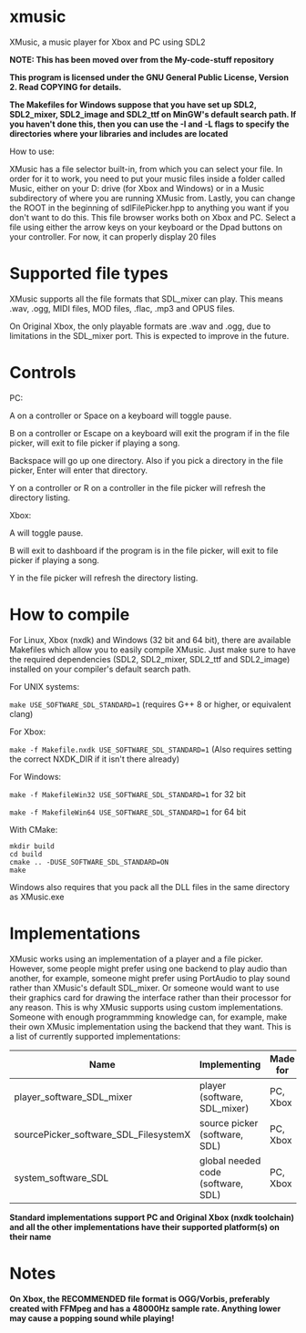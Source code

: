 # xmusic
XMusic, a music player for Xbox and PC using SDL2

**NOTE: This has been moved over from the My-code-stuff repository**

**This program is licensed under the GNU General Public License, Version 2. Read COPYING for details.**

**The Makefiles for Windows suppose that you have set up SDL2, SDL2\_mixer, SDL2\_image and SDL2\_ttf on MinGW's default search path. If you haven't done this, then you can use the -I and -L flags to specify the directories where your libraries and includes are located**

How to use:

XMusic has a file selector built-in, from which you can select your file. In order for it to work, you need to put your music files inside a folder called Music, either on your D: drive (for Xbox and Windows) or in a Music subdirectory of where you are running XMusic from. Lastly, you can change the ROOT in the beginning of sdlFilePicker.hpp to anything you want if you don't want to do this.  This file browser works both on Xbox and PC. Select a file using either the arrow keys on your keyboard or the Dpad buttons on your controller. For now, it can properly display 20 files

# Supported file types

XMusic supports all the file formats that SDL\_mixer can play. This means .wav, .ogg, MIDI files, MOD files, .flac, .mp3 and OPUS files.

On Original Xbox, the only playable formats are .wav and .ogg, due to limitations in the SDL\_mixer port. This is expected to improve in the future.

# Controls
PC:

A on a controller or Space on a keyboard will toggle pause.

B on a controller or Escape on a keyboard will exit the program if in the file picker, will exit to file picker if playing a song.

Backspace will go up one directory. Also if you pick a directory in the file picker, Enter will enter that directory.

Y on a controller or R on a controller in the file picker will refresh the directory listing.

Xbox:

A will toggle pause.

B will exit to dashboard if the program is in the file picker, will exit to file picker if playing a song.

Y in the file picker will refresh the directory listing.

# How to compile

For Linux, Xbox (nxdk) and Windows (32 bit and 64 bit), there are available Makefiles which allow you to easily compile XMusic. Just make sure to have the required dependencies (SDL2, SDL2_mixer, SDL2_ttf and SDL2_image) installed on your compiler's default search path.

For UNIX systems:

`make USE_SOFTWARE_SDL_STANDARD=1` (requires G++ 8 or higher, or equivalent clang)

For Xbox:

`make -f Makefile.nxdk USE_SOFTWARE_SDL_STANDARD=1` (Also requires setting the correct NXDK_DIR if it isn't there already)

For Windows:

`make -f MakefileWin32 USE_SOFTWARE_SDL_STANDARD=1` for 32 bit

`make -f MakefileWin64 USE_SOFTWARE_SDL_STANDARD=1` for 64 bit

With CMake:

```
mkdir build 
cd build
cmake .. -DUSE_SOFTWARE_SDL_STANDARD=ON
make
```

Windows also requires that you pack all the DLL files in the same directory as XMusic.exe

# Implementations

XMusic works using an implementation of a player and a file picker. However, some people
might prefer using one backend to play audio than another, for example, someone might
prefer using PortAudio to play sound rather than XMusic's default SDL_mixer. Or someone
would want to use their graphics card for drawing the interface rather than their processor for any reason.
This is why XMusic supports using custom implementations. Someone with enough programmming
knowledge can, for example, make their own XMusic implementation using the backend that
they want. This is a list of currently supported implementations:

| Name                                  | Implementing                       | Made for         |
|---------------------------------------|------------------------------------|------------------|
| player_software_SDL_mixer             | player (software, SDL_mixer)       | PC, Xbox         |
| sourcePicker_software_SDL_FilesystemX | source picker (software, SDL)      | PC, Xbox         |
| system_software_SDL                   | global needed code (software, SDL) | PC, Xbox         |

**Standard implementations support PC and Original Xbox (nxdk toolchain) and all the other
implementations have their supported platform(s) on their name**

# Notes

**On Xbox, the RECOMMENDED file format is OGG/Vorbis, preferably created
with FFMpeg and has a 48000Hz sample rate. Anything lower may cause 
a popping sound while playing!**